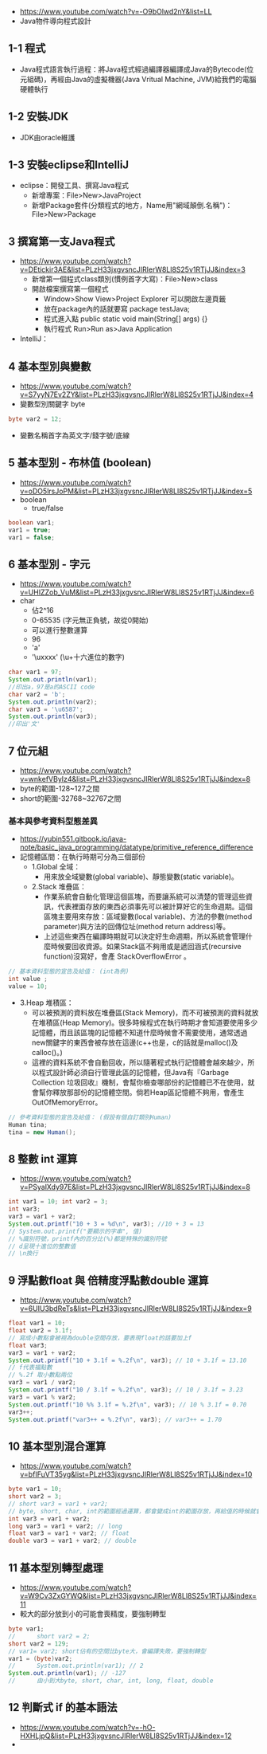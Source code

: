 * https://www.youtube.com/watch?v=-O9bOlwd2nY&list=LL
* Java物件導向程式設計
## 1-1 程式
* Java程式語言執行過程：將Java程式經過編譯器編譯成Java的Bytecode(位元組碼)，再經由Java的虛擬機器(Java Vritual Machine, JVM)給我們的電腦硬體執行
## 1-2 安裝JDK
* JDK由oracle維護
## 1-3 安裝eclipse和IntelliJ
* eclipse：開發工具、撰寫Java程式
  * 新增專案：File>New>JavaProject
  * 新增Package套件(分類程式的地方，Name用"網域顛倒.名稱")：File>New>Package

## 3 撰寫第一支Java程式
* https://www.youtube.com/watch?v=DEtickir3AE&list=PLzH33jxgvsncJIRlerW8Ll8S25v1RTjJJ&index=3
  * 新增第一個程式class類別(慣例首字大寫)：File>New>class
  * 開啟檔案撰寫第一個程式
    * Window>Show View>Project Explorer 可以開啟左邊頁籤
    * 放在package內的話就要寫 package testJava;
    * 程式進入點 public static void main(String[] args) {}
    * 執行程式 Run>Run as>Java Application
* IntelliJ：

## 4 基本型別與變數
* https://www.youtube.com/watch?v=S7yyN7Ev2ZY&list=PLzH33jxgvsncJIRlerW8Ll8S25v1RTjJJ&index=4
* 變數型別關鍵字 byte
``` java
byte var2 = 12;
```
* 變數名稱首字為英文字/錢字號/底線
## 5 基本型別 - 布林值 (boolean)
* https://www.youtube.com/watch?v=oDO5lrsJoPM&list=PLzH33jxgvsncJIRlerW8Ll8S25v1RTjJJ&index=5
* boolean
  * true/false
``` java
boolean var1;
var1 = true;
var1 = false;
```
## 6 基本型別 - 字元
* https://www.youtube.com/watch?v=UHIZZob_VuM&list=PLzH33jxgvsncJIRlerW8Ll8S25v1RTjJJ&index=6
* char
  * 佔2^16
  * 0-65535 (字元無正負號，故從0開始)
  * 可以進行整數運算
  * 96
  * 'a'
  * '\uxxxx' (\u+十六進位的數字)
``` java
char var1 = 97;
System.out.println(var1);
//印出a，97是a的ASCII code
char var2 = 'b';
System.out.println(var2);
char var3 = '\u6587';
System.out.println(var3);
//印出'文'
```
## 7 位元組
* https://www.youtube.com/watch?v=wnkefVByIz4&list=PLzH33jxgvsncJIRlerW8Ll8S25v1RTjJJ&index=8
* byte的範圍-128~127之間
* short的範圍-32768~32767之間

### 基本與參考資料型態差異
* https://yubin551.gitbook.io/java-note/basic_java_programming/datatype/primitive_reference_difference
* 記憶體區間：在執行時期可分為三個部份
  * 1.Global 全域：
    * 用來放全域變數(global variable)、靜態變數(static variable)。
  * 2.Stack 堆疊區：
    * 作業系統會自動化管理這個區塊，而要讓系統可以清楚的管理這些資訊，代表裡面存放的東西必須事先可以被計算好它的生命週期。這個區塊主要用來存放：區域變數(local variable)、方法的參數(method parameter)與方法的回傳位址(method return address)等。
    * 上述這些東西在編譯時期就可以決定好生命週期，所以系統會管理什麼時候要回收資源。如果Stack區不夠用或是遞回涵式(recursive function)沒寫好，會產 StackOverflowError 。
``` java
// 基本資料型態的宣告及給值： (int為例)
int value ;
value = 10;
```
  * 3.Heap 堆積區：
    * 可以被預測的資料放在堆疊區(Stack Memory)，而不可被預測的資料就放在堆積區(Heap Memory)。很多時候程式在執行時期才會知道要使用多少記憶體，而且該區塊的記憶體不知道什麼時候會不需要使用，通常透過new關鍵字的東西會被存放在這邊(c++也是，c的話就是malloc()及calloc()。)
    * 這裡的資料系統不會自動回收，所以隨著程式執行記憶體會越來越少，所以程式設計師必須自行管理此區的記憶體，但Java有『Garbage Collection 垃圾回收』機制，會幫你檢查哪部份的記憶體已不在使用，就會幫你釋放那部份的記憶體空間。倘若Heap區記憶體不夠用，會產生OutOfMemoryError。
``` java
// 參考資料型態的宣告及給值： (假設有個自訂類別Human)
Human tina;
tina = new Human();
```
## 8 整數 int 運算
* https://www.youtube.com/watch?v=PSyalXdy97E&list=PLzH33jxgvsncJIRlerW8Ll8S25v1RTjJJ&index=8
``` java
int var1 = 10; int var2 = 3;
int var3;
var3 = var1 + var2;
System.out.printf("10 + 3 = %d\n", var3); //10 + 3 = 13
// System.out.printf("要顯示的字串", 值)
// %識別符號，printf內的百分比(%)都是特殊的識別符號
// d呈現十進位的整數值
// \n換行
```
## 9 浮點數float 與 倍精度浮點數double 運算
* https://www.youtube.com/watch?v=6UIU3bdReTs&list=PLzH33jxgvsncJIRlerW8Ll8S25v1RTjJJ&index=9
``` java
float var1 = 10;
float var2 = 3.1f;
// 寫成小數點會被視為double空間存放，要表現float的話要加上f
float var3;
var3 = var1 + var2;
System.out.printf("10 + 3.1f = %.2f\n", var3); // 10 + 3.1f = 13.10
// f代表福點數
// %.2f 取小數點兩位
var3 = var1 / var2;
System.out.printf("10 / 3.1f = %.2f\n", var3); // 10 / 3.1f = 3.23
var3 = var1 % var2;
System.out.printf("10 %% 3.1f = %.2f\n", var3); // 10 % 3.1f = 0.70
var3++;
System.out.printf("var3++ = %.2f\n", var3); // var3++ = 1.70
```
## 10 基本型別混合運算
* https://www.youtube.com/watch?v=bfIFuVT35yg&list=PLzH33jxgvsncJIRlerW8Ll8S25v1RTjJJ&index=10
``` java
byte var1 = 10;
short var2 = 3;
// short var3 = var1 + var2;
// byte, short, char, int的範圍經過運算，都會變成int的範圍存放，再給值的時候就會出問題
int var3 = var1 + var2;
long var3 = var1 + var2; // long
float var3 = var1 + var2; // float
double var3 = var1 + var2; // double
```
## 11 基本型別轉型處理
* https://www.youtube.com/watch?v=W9Cv3ZxGYWQ&list=PLzH33jxgvsncJIRlerW8Ll8S25v1RTjJJ&index=11
* 較大的部分放到小的可能會喪精度，要強制轉型
``` java
byte var1;
//		short var2 = 2;
short var2 = 129;
// var1= var2; short佔有的空間比byte大，會編譯失敗，要強制轉型
var1 = (byte)var2;
//		System.out.println(var1); // 2
System.out.println(var1); // -127
//		由小到大byte, short, char, int, long, float, double
```
## 12 判斷式 if 的基本語法
* https://www.youtube.com/watch?v=-hO-HXHLjpQ&list=PLzH33jxgvsncJIRlerW8Ll8S25v1RTjJJ&index=12
* 
